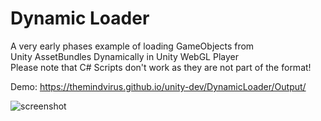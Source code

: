 # Dynamic Loader

A very early phases example of loading GameObjects from \
Unity AssetBundles Dynamically in Unity WebGL Player \
Please note that C# Scripts don't work as they are not part of the format!

Demo: https://themindvirus.github.io/unity-dev/DynamicLoader/Output/

![screenshot](https://github.com/themindvirus/unity-dev/blob/main/DynamicLoader)

